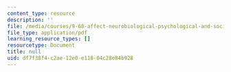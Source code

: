 ```yaml
---
content_type: resource
description: ''
file: /media/courses/9-68-affect-neurobiological-psychological-and-sociocultural-counterparts-of-feelings-spring-2013/df7f38f4c2ae12e0e11804c28e84b928_MIT9_68S13_syllabus.pdf
file_type: application/pdf
learning_resource_types: []
resourcetype: Document
title: null
uid: df7f38f4-c2ae-12e0-e118-04c28e84b928
---
```

